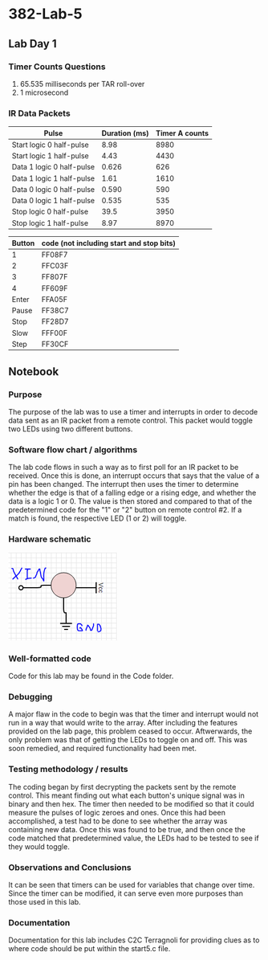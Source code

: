 # 382-Lab-5
## Lab Day 1
### Timer Counts Questions
1) 65.535 milliseconds per TAR roll-over
2) 1 microsecond
### IR Data Packets
| Pulse                         | Duration (ms) | Timer A counts |
| ----------------------------- | ------------- | -------------- | 
|   Start logic 0 half-pulse    |     8.98      |      8980      |
|   Start logic 1 half-pulse    |     4.43      |      4430      |
|   Data 1 logic 0 half-pulse   |     0.626     |      626       | 
|   Data 1 logic 1 half-pulse   |     1.61      |      1610      | 
|   Data 0 logic 0 half-pulse   |     0.590     |      590       |
|   Data 0 logic 1 half-pulse   |     0.535     |      535       | 
|   Stop logic 0 half-pulse     |     39.5      |      3950      |
|   Stop logic 1 half-pulse     |     8.97      |      8970      | 

| Button     | code (not including start and stop bits) |
| ---------- | ---------------------------------------- |
| 1          |     FF08F7    |
| 2          |     FFC03F    |
| 3          |     FF807F    |
| 4          |     FF609F    | 
| Enter      |     FFA05F    | 
| Pause      |     FF38C7    |
| Stop       |     FF28D7    |
| Slow       |     FFF00F    | 
| Step       |     FF30CF    | 

## Notebook

### Purpose
The purpose of the lab was to use a timer and interrupts in order to decode data sent as an IR packet from a remote control. This packet would toggle two LEDs using two different buttons.

### Software flow chart / algorithms
The lab code flows in such a way as to first poll for an IR packet to be received. Once this is done, an interrupt occurs that says that the value of a pin has been changed. The interrupt then uses the timer to determine whether the edge is that of a falling edge or a rising edge, and whether the data is a logic 1 or 0. The value is then stored and compared to that of the predetermined code for the "1" or "2" button on remote control #2. If a match is found, the respective LED (1 or 2) will toggle.

### Hardware schematic
![alt text](https://raw.githubusercontent.com/SeanGavan/382-Lab-5/master/Images/Schematic.PNG "IR Sensor Schematic")

### Well-formatted code
Code for this lab may be found in the Code folder.

### Debugging
A major flaw in the code to begin was that the timer and interrupt would not run in a way that would write to the array. After including the features provided on the lab page, this problem ceased to occur. Aftwerwards, the only problem was that of getting the LEDs to toggle on and off. This was soon remedied, and required functionality had been met.

### Testing methodology / results
The coding began by first decrypting the packets sent by the remote control. This meant finding out what each button's unique signal was in binary and then hex. The timer then needed to be modified so that it could measure the pulses of logic zeroes and ones. Once this had been accomplished, a test had to be done to see whether the array was containing new data. Once this was found to be true, and then once the code matched that predetermined value, the LEDs had to be tested to see if they would toggle. 

### Observations and Conclusions
It can be seen that timers can be used for variables that change over time. Since the timer can be modified, it can serve even more purposes than those used in this lab.

### Documentation 
Documentation for this lab includes C2C Terragnoli for providing clues as to where code should be put within the start5.c file.

